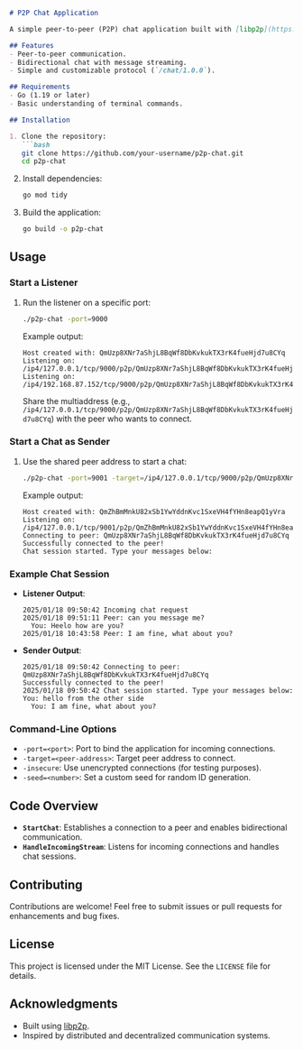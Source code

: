 
```markdown
# P2P Chat Application

A simple peer-to-peer (P2P) chat application built with [libp2p](https://libp2p.io/). This application allows two peers to establish a direct connection and exchange messages using the `/chat/1.0.0` protocol.

## Features
- Peer-to-peer communication.
- Bidirectional chat with message streaming.
- Simple and customizable protocol (`/chat/1.0.0`).

## Requirements
- Go (1.19 or later)
- Basic understanding of terminal commands.

## Installation

1. Clone the repository:
   ```bash
   git clone https://github.com/your-username/p2p-chat.git
   cd p2p-chat
   ```

2. Install dependencies:
   ```bash
   go mod tidy
   ```

3. Build the application:
   ```bash
   go build -o p2p-chat
   ```

## Usage

### Start a Listener
1. Run the listener on a specific port:
   ```bash
   ./p2p-chat -port=9000
   ```
   Example output:
   ```
   Host created with: QmUzp8XNr7aShjL8BqWf8DbKvkukTX3rK4fueHjd7u8CYq
   Listening on: /ip4/127.0.0.1/tcp/9000/p2p/QmUzp8XNr7aShjL8BqWf8DbKvkukTX3rK4fueHjd7u8CYq
   Listening on: /ip4/192.168.87.152/tcp/9000/p2p/QmUzp8XNr7aShjL8BqWf8DbKvkukTX3rK4fueHjd7u8CYq
   ```
   Share the multiaddress (e.g., `/ip4/127.0.0.1/tcp/9000/p2p/QmUzp8XNr7aShjL8BqWf8DbKvkukTX3rK4fueHjd7u8CYq`) with the peer who wants to connect.

### Start a Chat as Sender
1. Use the shared peer address to start a chat:
   ```bash
   ./p2p-chat -port=9001 -target=/ip4/127.0.0.1/tcp/9000/p2p/QmUzp8XNr7aShjL8BqWf8DbKvkukTX3rK4fueHjd7u8CYq
   ```
   Example output:
   ```
   Host created with: QmZhBmMnkU82xSb1YwYddnKvc1SxeVH4fYHn8eapQ1yVra
   Listening on: /ip4/127.0.0.1/tcp/9001/p2p/QmZhBmMnkU82xSb1YwYddnKvc1SxeVH4fYHn8eapQ1yVra
   Connecting to peer: QmUzp8XNr7aShjL8BqWf8DbKvkukTX3rK4fueHjd7u8CYq
   Successfully connected to the peer!
   Chat session started. Type your messages below:
   ```

### Example Chat Session
- **Listener Output**:
  ```
  2025/01/18 09:50:42 Incoming chat request
  2025/01/18 09:51:11 Peer: can you message me?
    You: Heelo how are you?
  2025/01/18 10:43:58 Peer: I am fine, what about you?
  ```

- **Sender Output**:
  ```
  2025/01/18 09:50:42 Connecting to peer: QmUzp8XNr7aShjL8BqWf8DbKvkukTX3rK4fueHjd7u8CYq
  Successfully connected to the peer!
  2025/01/18 09:50:42 Chat session started. Type your messages below:
  You: hello from the other side
    You: I am fine, what about you?
  ```

### Command-Line Options
- `-port=<port>`: Port to bind the application for incoming connections.
- `-target=<peer-address>`: Target peer address to connect.
- `-insecure`: Use unencrypted connections (for testing purposes).
- `-seed=<number>`: Set a custom seed for random ID generation.

## Code Overview
- **`StartChat`**: Establishes a connection to a peer and enables bidirectional communication.
- **`HandleIncomingStream`**: Listens for incoming connections and handles chat sessions.

## Contributing
Contributions are welcome! Feel free to submit issues or pull requests for enhancements and bug fixes.

## License
This project is licensed under the MIT License. See the `LICENSE` file for details.

## Acknowledgments
- Built using [libp2p](https://github.com/libp2p/go-libp2p).
- Inspired by distributed and decentralized communication systems.
```

